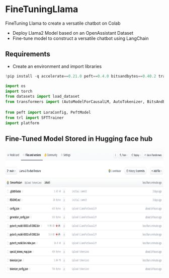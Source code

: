 # FineTuningLlama
FineTuning Llama to create a versatile chatbot on Colab

- Deploy Llama2 Model based on an OpenAssistant Dataset
- Fine-tune model to construct a versatile chatbot using LangChain

## Requirements 

- Create an environment and import libraries
```python
!pip install -q accelerate==0.21.0 peft==0.4.0 bitsandbytes==0.40.2 transformers==4.31.0 trl==0.4.7
```

```python
import os
import torch
from datasets import load_dataset
from transformers import (AutoModelForCausalLM, AutoTokenizer, BitsAndBytesConfig, HfArgumentParser, TrainingArguments, pipeline, logging)

from peft import LoraConfig, PeftModel
from trl import SFTTrainer
import platform
```

## Fine-Tuned Model Stored in Hugging face hub


<img src="https://github.com/simran-padam/FineTuningLlama/blob/main/images/huggingface-model.png" width="800" height="400" />




